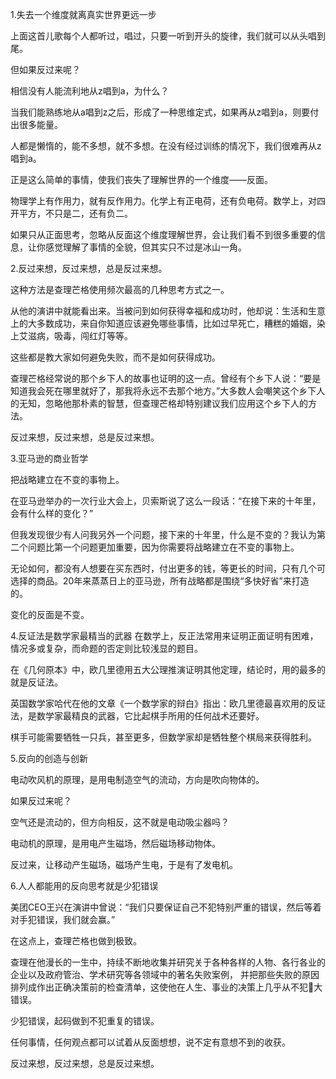 1.失去一个维度就离真实世界更远一步 

上面这首儿歌每个人都听过，唱过，只要一听到开头的旋律，我们就可以从头唱到尾。 

但如果反过来呢？ 

相信没有人能流利地从z唱到a，为什么？ 

当我们能熟练地从a唱到z之后，形成了一种思维定式，如果再从z唱到a，则要付出很多能量。 

人都是懒惰的，能不多想，就不多想。在没有经过训练的情况下，我们很难再从z唱到a。 

正是这么简单的事情，使我们丧失了理解世界的一个维度——反面。 

物理学上有作用力，就有反作用力。化学上有正电荷，还有负电荷。数学上，对四开平方，不只是二，还有负二。 

如果只从正面思考，忽略从反面这个维度理解世界，会让我们看不到很多重要的信息，让你感觉理解了事情的全貌，但其实只不过是冰山一角。 

2.反过来想，反过来想，总是反过来想。 

这种方法是查理芒格使用频次最高的几种思考方式之一。 

从他的演讲中就能看出来。当被问到如何获得幸福和成功时，他却说：生活和生意上的大多数成功，来自你知道应该避免哪些事情，比如过早死亡，糟糕的婚姻，染上艾滋病，吸毒，闯红灯等等。 

这些都是教大家如何避免失败，而不是如何获得成功。 

查理芒格经常说的那个乡下人的故事也证明的这一点。曾经有个乡下人说：“要是知道我会死在哪里就好了，那我将永远不去那个地方。”大多数人会嘲笑这个乡下人的无知，忽略他那朴素的智慧，但查理芒格却特别建议我们应用这个乡下人的方法。 

反过来想，反过来想，总是反过来想。 

3.亚马逊的商业哲学 

把战略建立在不变的事物上。 

在亚马逊举办的一次行业大会上，贝索斯说了这么一段话：“在接下来的十年里，会有什么样的变化？” 

但我发现很少有人问我另外一个问题，接下来的十年里，什么是不变的？我认为第二个问题比第一个问题更加重要，因为你需要将战略建立在不变的事物上。 

无论如何，都没有人想要在买东西时，付出更多的钱，等更长的时间，只有几个可选择的商品。20年来蒸蒸日上的亚马逊，所有战略都是围绕“多快好省”来打造的。 

变化的反面是不变。 

4.反证法是数学家最精当的武器 在数学上，反正法常用来证明正面证明有困难，情况多或复杂，而命题的否定则比较浅显的题目。 

在《几何原本》中，欧几里德用五大公理推演证明其他定理，结论时，用的最多的就是反证法。 

英国数学家哈代在他的文章《一个数学家的辩白》指出：欧几里德最喜欢用的反证法，是数学家最精良的武器，它比起棋手所用的任何战术还要好。 

棋手可能需要牺牲一只兵，甚至更多，但数学家却是牺牲整个棋局来获得胜利。 

5.反向的创造与创新 

电动吹风机的原理，是用电制造空气的流动，方向是吹向物体的。 

如果反过来呢？ 

空气还是流动的，但方向相反，这不就是电动吸尘器吗？ 

电动机的原理，是用电产生磁场，然后磁场移动物体。 

反过来，让移动产生磁场，磁场产生电，于是有了发电机。 

6.人人都能用的反向思考就是少犯错误 

美团CEO王兴在演讲中曾说：“我们只要保证自己不犯特别严重的错误，然后等着对手犯错误，我们就会赢。” 

在这点上，查理芒格也做到极致。 

查理在他漫长的一生中，持续不断地收集并研究关于各种各样的人物、各行各业的企业以及政府管治、学术研究等各领域中的著名失败案例， 并把那些失败的原因排列成作出正确决策前的检查清单，这使他在人生、事业的决策上几乎从不犯􏰃大错误。

少犯错误，起码做到不犯重复的错误。 

任何事情，任何观点都可以试着从反面想想，说不定有意想不到的收获。 

反过来想，反过来想，总是反过来想。 